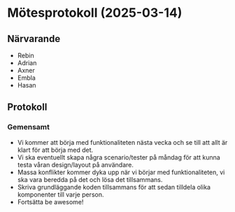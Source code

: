 # Mötesprotokoll (2025-03-14)

## Närvarande

- Rebin
- Adrian
- Axner
- Embla
- Hasan

## Protokoll

### Gemensamt

- Vi kommer att börja med funktionaliteten nästa vecka och se till att allt är klart för att börja med det.
- Vi ska eventuellt skapa några scenario/tester på måndag för att kunna testa våran design/layout på användare.
- Massa konflikter kommer dyka upp när vi börjar med funktionaliteten, vi ska vara beredda på det och lösa det tillsammans.
- Skriva grundläggande koden tillsammans för att sedan tilldela olika komponenter till varje person.
- Fortsätta be awesome!
